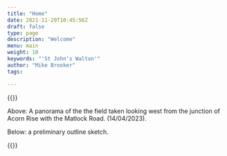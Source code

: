 ```yaml
---
title: "Home"
date: 2021-11-29T10:45:56Z
draft: false
type: page
description: "Welcome"
menu: main
weight: 10
keywords: "'St John's Walton'"
author: "Mike Brooker"
tags:

---
```


{{<responsive-img img="/img/140323/panorama.jpg" text="The field" >}}

Above: A panorama of the the field taken looking west from the junction of Acorn Rise with the Matlock Road. (14/04/2023).

Below: a preliminary outline sketch.


{{<responsive-img img="/img/sketchMar23.png" text="Preliminary sketch" >}}


